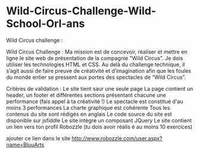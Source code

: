 # Wild-Circus-Challenge-Wild-School-Orl-ans
Wild Circus challenge :

Wild Circus Challenge : Ma mission est de concevoir, réaliser et mettre en ligne le site web de présentation de la compagnie "Wild Circus". 
Je dois utiliser les technologies HTML et CSS. Au delà du challenge technique, il s’agit aussi de faire preuve de créativité et d’imagination afin que les foules du monde entier se pressent aux portes des spectacles de “Wild Circus”.

Critères de validation : 
Le site tient saur une seule page La page contient un header, un footer et différentes sections présentant chacune une performance (fais appel à ta créativité !) Le spectacle est constitué d'au moins 3 performances La charte graphique est cohérente Tous les contenus du site sont rédigés en anglais Le code source du site est disponible sur jsfiddle Le site intègre un composant JQuery Le site contient un lien vers ton profil Robozzle (tu dois avoir réalis é au moins 10 exercices)

ajouter ce lien dans le site http://www.robozzle.com/user.aspx?name=BluuArts
